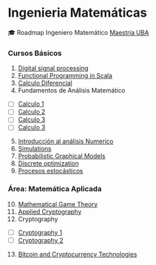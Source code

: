 # Ingenieria Matemáticas
  🎓 Roadmap Ingeniero Matemático [Maestria UBA](http://www.fi.uba.ar/es/node/419)

### Cursos Básicos
1. [Digital signal processing](https://www.coursera.org/specializations/digital-signal-processing) 
2. [Functional Programming in Scala](https://www.coursera.org/specializations/scala)
3. [Calculo Diferencial](https://www.coursera.org/learn/calculo-diferencial) 
4. Fundamentos de Análisis Matemático 
  - [ ] [Calculo 1](https://www.coursera.org/learn/calculo-1)
  - [ ] [Calculo 2](https://www.coursera.org/learn/calculo-2)    
  - [ ] [Calculo 3](https://www.coursera.org/learn/calculo-3)
  - [ ] [Calculo 3](https://www.coursera.org/learn/calculo-4)
5. [Introducción al análisis Numerico](https://www.coursera.org/learn/intro-to-numerical-analysis)
6. [Simulations](https://www.coursera.org/learn/computers-waves-simulations)
7. [Probabilistic Graphical Models](https://www.coursera.org/specializations/probabilistic-graphical-models)
8. [Discrete optimization](https://www.coursera.org/learn/discrete-optimization)
9. [Procesos estocásticos](https://www.coursera.org/learn/stochasticprocesses)

### Área: Matemática Aplicada
10. [Mathematical Game Theory](https://www.coursera.org/learn/mathematical-game-theory)    
11. [Applied Cryptography](https://www.coursera.org/specializations/applied-crypto)
12. Cryptography
  - [ ] [Cryptography 1](https://www.coursera.org/learn/crypto)
  - [ ] [Cryptography 2](https://www.coursera.org/learn/crypto2) 
13. [Bitcoin and Cryptocurrency Technologies](https://www.coursera.org/learn/cryptocurrency)
